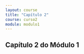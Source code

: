 ```yaml
---
layout: course
title: "Capítulo 2"
course: curso2
module: modulo1
---
```


## Capítulo 2 do Módulo 1